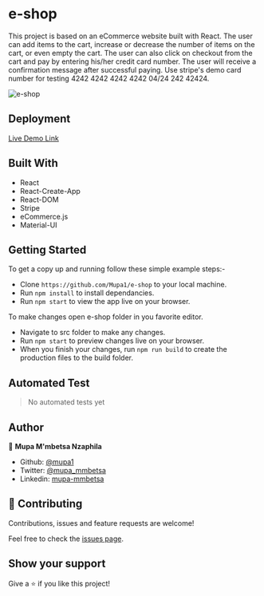 # e-shop
This project is based on an eCommerce website built with React. The user can add items to the cart, increase or decrease the number of items on the cart, or even empty the cart. The user can also click on checkout from the cart and pay by entering his/her credit card number. The user will receive a confirmation message after successful paying. Use stripe's demo card number for testing 4242 4242 4242 4242   04/24 242 42424.

![e-shop](https://user-images.githubusercontent.com/44979953/115042606-f3c51680-9ed3-11eb-8f4a-b537d14bd367.png)

## Deployment

[Live Demo Link](https://e-shop-ecommerce.netlify.app/)

## Built With

- React
- React-Create-App
- React-DOM
- Stripe
- eCommerce.js
- Material-UI

## Getting Started

To get a copy up and running follow these simple example steps:-
- Clone `https://github.com/Mupa1/e-shop` to your local machine.
- Run `npm install` to install dependancies.
- Run `npm start` to view the app live on your browser.

To make changes open e-shop folder in you favorite editor.
- Navigate to src folder to make any changes.
- Run `npm start` to preview changes live on your browser.
- When you finish your changes, run `npm run build` to create the production files to the build folder.

## Automated Test

 > No automated tests yet

## Author

👤 **Mupa M'mbetsa Nzaphila**

- Github: [@mupa1](https://github.com/Mupa1)
- Twitter: [@mupa_mmbetsa](https://twitter.com/mupa_mmbetsa)
- Linkedin: [mupa-mmbetsa](https://www.linkedin.com/in/mupa-mmbetsa)

## 🤝 Contributing

Contributions, issues and feature requests are welcome!

Feel free to check the [issues page](https://github.com/Mupa1/e-shop/issues).

## Show your support

Give a ⭐️ if you like this project!
